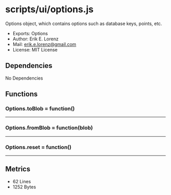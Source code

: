 # scripts/ui/options.js


Options object, which contains options such as database keys, points, etc.

* Exports: Options
* Author: Erik E. Lorenz 
* Mail: <erik.e.lorenz@gmail.com>
* License: MIT License


## Dependencies

No Dependencies

## Functions

###   Options.toBlob = function()

---

###   Options.fromBlob = function(blob)

---

###   Options.reset = function()

---

## Metrics

* 62 Lines
* 1252 Bytes

